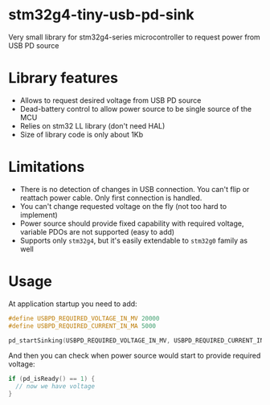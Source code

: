 # stm32g4-tiny-usb-pd-sink
Very small library for stm32g4-series microcontroller to request power from USB PD source

# Library features

- Allows to request desired voltage from USB PD source
- Dead-battery control to allow power source to be single source of the MCU
- Relies on stm32 LL library (don't need HAL)
- Size of library code is only about 1Kb

# Limitations

- There is no detection of changes in USB connection. You can't flip or reattach power cable. Only first connection is handled.
- You can't change requested voltage on the fly (not too hard to implement)
- Power source should provide fixed capability with required voltage, variable PDOs are not supported (easy to add)
- Supports only `stm32g4`, but it's easily extendable to `stm32g0` family as well

# Usage

At application startup you need to add:
```c
#define USBPD_REQUIRED_VOLTAGE_IN_MV 20000
#define USBPD_REQUIRED_CURRENT_IN_MA 5000

pd_startSinking(USBPD_REQUIRED_VOLTAGE_IN_MV, USBPD_REQUIRED_CURRENT_IN_MA);
```

And then you can check when power source would start to provide required voltage:
```c
if (pd_isReady() == 1) {
  // now we have voltage
}
```